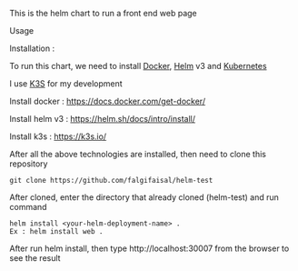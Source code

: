 This is the helm chart to run a front end web page  

Usage

Installation :

To run this chart, we need to install [Docker](https://www.docker.com), [Helm](https://helm.sh) v3 and [Kubernetes](https://kubernetes.io)

I use [K3S](https://k3s.io) for my development

Install docker : https://docs.docker.com/get-docker/

Install helm v3 : https://helm.sh/docs/intro/install/

Install k3s : https://k3s.io/


After all the above technologies are installed, then need to clone this repository

```
git clone https://github.com/falgifaisal/helm-test
```

After cloned, enter the directory that already cloned (helm-test) and run command 
```
helm install <your-helm-deployment-name> .
Ex : helm install web .
```
After run helm install, then type http://localhost:30007 from the browser to see the result
